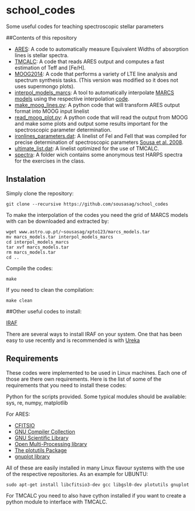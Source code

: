 # school_codes

Some useful codes for teaching spectroscopic stellar parameters





##Contents of this repository

  * [ARES](https://github.com/sousasag/ARES): A code to automatically measure Equivalent Widths of absorption lines is stellar spectra.
  * [TMCALC](https://github.com/sousasag/TMCALC): A code that reads ARES output and computes a fast estimation of Teff and [Fe/H].
  * [MOOG2014](http://www.as.utexas.edu/~chris/moog.html): A code that performs a variety of LTE line analysis and spectrum synthesis tasks. (This version was modified so it does not uses supermongo plots).
  * [interpol_models_marcs](https://github.com/sousasag/school_codes/tree/master/interpol_models_marcs): A tool to automatically interpolate [MARCS models](http://marcs.astro.uu.se/) using the respective interpolation [code](http://marcs.astro.uu.se/software.php).
  * [make_moog_lines.py](https://github.com/sousasag/school_codes/blob/master/make_moog_lines.py): A python code that will transform ARES output format into MOOG input linelist
  * [read_moog_plot.py](https://github.com/sousasag/school_codes/blob/master/read_moog_plot.py): A python code that will read the output from MOOG and make some plots and output some results important for the spectroscopic parameter determination.
  * [ironlines_parameters.dat](https://github.com/sousasag/school_codes/blob/master/ironlines_parameters.dat): A linelist of FeI and FeII that was compiled for precise determination of spectroscopic parameters [Sousa et al. 2008](http://adsabs.harvard.edu/abs/2008A%26A...487..373S).
  * [ultimate_list.dat](http://adsabs.harvard.edu/abs/2008A%26A...487..373S): A linelist optimized for the use of TMCALC.
  * [spectra](https://github.com/sousasag/school_codes/tree/master/spectra): A folder wich contains some anonymous test HARPS spectra for the exercises in the class.


## Instalation

Simply clone the repository:

```
git clone --recursive https://github.com/sousasag/school_codes
```

To make the interpolation of the codes you need the grid of MARCS models with can be downloaded and extracted by:

```
wget www.astro.up.pt/~sousasag/xpto123/marcs_models.tar
mv marcs_models.tar interpol_models_marcs
cd interpol_models_marcs
tar xvf marcs_models.tar
rm marcs_models.tar
cd ..
```

Compile the codes:

```
make
```

If you need to clean the compilation:

```
make clean
```


##Other useful codes to install:

[IRAF](http://iraf.noao.edu/)

There are several ways to install IRAF on your system.
One that has been easy to use recently and is recommended is with [Ureka](http://ssb.stsci.edu/ureka/)

## Requirements

These codes were implemented to be used in Linux machines. Each one of those are there own requirements. Here is the list of some of the requirements that you need to install these codes:

Python for the scripts provided. Some typical modules should be available: sys, re, numpy, matplotlib

For ARES:
  * [CFITSIO](http://heasarc.nasa.gov/fitsio/fitsio.html)
  * [GNU Compiler Collection](http://gcc.gnu.org/)
  * [GNU Scientific Library](http://www.gnu.org/software/gsl/)
  * [Open Multi-Processing library](http://openmp.org/wp/)
  * [The plotutils Package](http://www.gnu.org/software/plotutils/)
  * [gnuplot library](http://www.gnuplot.info/)

All of these are easily installed in many Linux flavour systems with the use of the respective repositories. As an example for UBUNTU:
```
sudo apt-get install libcfitsio3-dev gcc libgsl0-dev plotutils gnuplot
```

For TMCALC you need to also have cython installed if you want to create a python module to interface with TMCALC.

